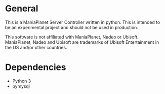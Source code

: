 # General
This is a ManiaPlanet Server Controller written in python. This is intended to be an experimental project and should not be used in production.

This software is not affiliated with ManiaPlanet, Nadeo or Ubisoft.
ManiaPlanet, Nadeo and Ubisoft are trademarks of Ubisoft Entertainment in the US and/or other countries.


# Dependencies
- Python 3
- pymysql

